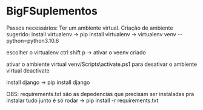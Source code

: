 # BigFSuplementos

Passos necessários:
Ter um ambiente virtual. Criação de ambiente sugerido:
  install virtualenv 
    -> pip install virtualenv
    -> virtualenv venv --python=python3.10.6
    
  escolher o virtualenv
    ctrl shift p -> ativar o veenv criado
    
  ativar o ambiente virtual
    venv/Scripts\activate.ps1
  para desativar o ambiente virtual 
    deactivate

  install django -> pip install django

OBS:
  requirements.txt são as depedencias que precisam ser instaladas pra instalar tudo junto é só rodar -> pip install -r requirements.txt 
